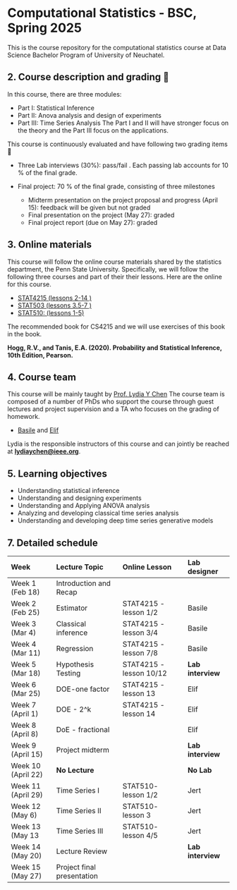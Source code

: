 # Computational Statistics - BSC, Spring 2025

This is the course repository for the computational statistics course at Data Science Bachelor Program of University of Neuchatel.


##  2. <a name='Coursedescription'></a>Course description and grading :dart:

In this course, there are three modules:
- Part I:  Statistical Inference
- Part II:  Anova analysis and design of experiments
- Part III: Time Series Analysis
The Part I and II will have stronger focus on the theory and the Part III focus on the applications.

This course is continuously evaluated and have following two grading items :dart:
- Three Lab interviews (30\%): pass/fail . Each passing lab accounts for 10 % of the final grade.
  
- Final project: 70 % of the final grade, consisting of three milestones
  * Midterm presentation on the project proposal and progress (April 15): feedback will be given but not graded
  * Final presentation on the project (May 27): graded
  * Final project report (due on May 27): graded


##  3. <a name='Online materials'></a>Online materials

This course will follow the online course materials shared by the statistics department, the Penn State University. 
Specifically, we will follow the following three courses and part of their their lessons. 
Here are the online for this course.
- [STAT4215 (lessons 2-14 )](https://online.stat.psu.edu/stat415/)
- [STAT503 (lessons 3.5-7 )](https://online.stat.psu.edu/stat415/)
- [STAT510: (lessons 1-5)](https://online.stat.psu.edu/stat510/)

The recommended book for CS4215 and we will use exercises of this book in the book.
 
 **Hogg, R.V., and Tanis, E.A. (2020). Probability and Statistical Inference, 10th Edition, Pearson.**
##  4. <a name='Courseteam'></a>Course team

This course will be mainly taught by [Prof. Lydia Y Chen](https://lydiaychen.github.io/)  The course team is composed of a number of PhDs  who support the course through guest lectures and project supervision and a TA who focuses on the grading of homework. 

-  [Basile](mailto:basile.lewandowski@unine.ch) and [Elif](mailto:)

Lydia is the responsible instructors of this course and can jointly be reached at **lydiaychen@ieee.org**.

##  5. <a name='Learningobjectives'></a>Learning objectives
- Understanding statistical inference
- Understanding and designing experiments
- Understanding and Applying ANOVA analysis
- Analyzing and developing classical time series analysis
- Understanding and developing deep time series generative models


##  7. <a name='Detailedschedule'></a>Detailed schedule


**Week**|**Lecture Topic**|**Online Lesson**|**Lab designer**
:-----|:-----|:-----|:-----
Week 1 (Feb 18) | Introduction and Recap|  | 
Week 2 (Feb 25) | Estimator |STAT4215 - lesson 1/2 | Basile | 
Week 3 (Mar 4) | Classical inference | STAT4215 - lesson 3/4 | Basile|
Week 4 (Mar 11) | Regression    | STAT4215 - lesson 7/8| Basile |
Week 5 (Mar 18) | Hypothesis Testing |STAT4215 - lesson 10/12| **Lab interview**|
Week 6 (Mar 25) | DOE-one factor| STAT4215 - lesson 13  | Elif |
Week 7 (April 1) | DOE - 2^k |STAT4215 - lesson 14| Elif|
Week 8 (April 8) | DoE - fractional |  |Elif |
Week 9 (April 15) |Project midterm   | | **Lab interview** |
Week 10 (April 22) | **No Lecture**|   | **No Lab** 
Week 11 (April 29)  |  Time Series  I |STAT510- lesson 1/2 |  Jert |
Week 12 (May 6) | Time Series  II | STAT510- lesson 3  | Jert |
Week 13 (May 13 | Time Series III | STAT510- lesson 4/5 |  Jert|
Week 14 (May 20) | Lecture Review   | | **Lab interview**|
Week 15 (May 27) | Project final presentation  | | |

